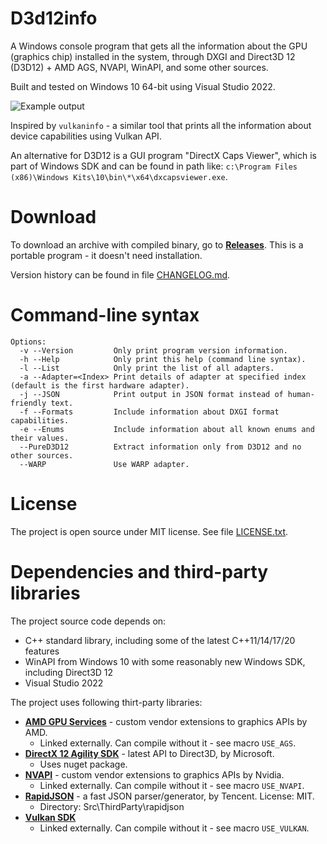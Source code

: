 # D3d12info

A Windows console program that gets all the information about the GPU (graphics chip) installed in the system, through DXGI and Direct3D 12 (D3D12) + AMD AGS, NVAPI, WinAPI, and some other sources.

Built and tested on Windows 10 64-bit using Visual Studio 2022.

![Example output](Docs/Gfx/Example_output.png "Example output")

Inspired by `vulkaninfo` - a similar tool that prints all the information about device capabilities using Vulkan API.

An alternative for D3D12 is a GUI program "DirectX Caps Viewer", which is part of Windows SDK and can be found in path like:
`c:\Program Files (x86)\Windows Kits\10\bin\*\x64\dxcapsviewer.exe`.

# Download

To download an archive with compiled binary, go to **[Releases](https://github.com/sawickiap/D3d12info/releases)**. This is a portable program - it doesn't need installation.

Version history can be found in file [CHANGELOG.md](CHANGELOG.md).

# Command-line syntax

```
Options:
  -v --Version         Only print program version information.
  -h --Help            Only print this help (command line syntax).
  -l --List            Only print the list of all adapters.
  -a --Adapter=<Index> Print details of adapter at specified index (default is the first hardware adapter).
  -j --JSON            Print output in JSON format instead of human-friendly text.
  -f --Formats         Include information about DXGI format capabilities.
  -e --Enums           Include information about all known enums and their values.
  --PureD3D12          Extract information only from D3D12 and no other sources.
  --WARP               Use WARP adapter.
```

# License

The project is open source under MIT license. See file [LICENSE.txt](LICENSE.txt).

# Dependencies and third-party libraries

The project source code depends on:

- C++ standard library, including some of the latest C++11/14/17/20 features
- WinAPI from Windows 10 with some reasonably new Windows SDK, including Direct3D 12
- Visual Studio 2022

The project uses following thirt-party libraries:

- **[AMD GPU Services](https://github.com/GPUOpen-LibrariesAndSDKs/AGS_SDK)** - custom vendor extensions to graphics APIs by AMD.
  - Linked externally. Can compile without it - see macro `USE_AGS`.
- **[DirectX 12 Agility SDK](https://devblogs.microsoft.com/directx/directx12agility/)** - latest API to Direct3D, by Microsoft.
  - Uses nuget package.
- **[NVAPI](https://developer.nvidia.com/nvapi)** - custom vendor extensions to graphics APIs by Nvidia.
  - Linked externally. Can compile without it - see macro `USE_NVAPI`.
- **[RapidJSON](https://rapidjson.org/)** - a fast JSON parser/generator, by Tencent. License: MIT.
  - Directory: Src\ThirdParty\rapidjson
- **[Vulkan SDK](https://www.lunarg.com/vulkan-sdk/)**
  - Linked externally. Can compile without it - see macro `USE_VULKAN`.
